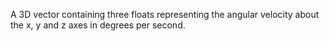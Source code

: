 A 3D vector containing three floats representing the angular velocity about the x, y and z axes in degrees per second.
